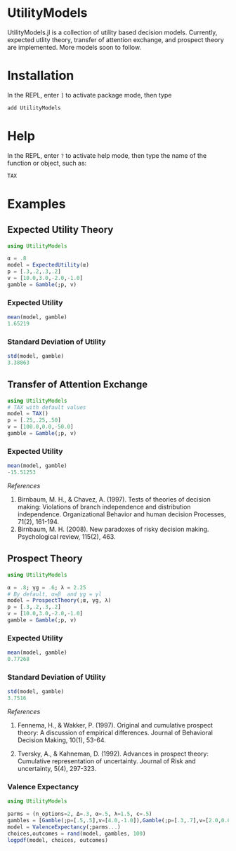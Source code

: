# UtilityModels

UtilityModels.jl is a collection of utility based decision models. Currently, expected utlity theory, transfer of attention exchange, and prospect theory are implemented. More models soon to follow. 

# Installation

In the REPL, enter `]` to activate package mode, then type

````julia 
add UtilityModels
````
# Help

In the REPL, enter `?` to activate help mode, then type the name of the function or object, such as:

````julia
TAX
````

# Examples

## Expected Utility Theory
````julia
using UtilityModels

α = .8
model = ExpectedUtility(α)
p = [.3,.2,.3,.2]
v = [10.0,3.0,-2.0,-1.0]
gamble = Gamble(;p, v)
````
### Expected Utility

````julia
mean(model, gamble)
1.65219
````

### Standard Deviation of Utility

````julia
std(model, gamble)
3.38863
````

## Transfer of Attention Exchange

````julia
using UtilityModels
# TAX with default values
model = TAX()
p = [.25,.25,.50]
v = [100.0,0.0,-50.0]
gamble = Gamble(;p, v)
````
### Expected Utility

````julia
mean(model, gamble)
-15.51253
````

*References*

1. Birnbaum, M. H., & Chavez, A. (1997). Tests of theories of decision making: Violations of branch independence and distribution independence. Organizational Behavior and human decision Processes, 71(2), 161-194.
2. Birnbaum, M. H. (2008). New paradoxes of risky decision making. Psychological review, 115(2), 463.

## Prospect Theory
````julia
using UtilityModels

α = .8; γg = .6; λ = 2.25
# By default, α=β  and γg = γl
model = ProspectTheory(;α, γg, λ)
p = [.3,.2,.3,.2]
v = [10.0,3.0,-2.0,-1.0]
gamble = Gamble(;p, v)
````
### Expected Utility

````julia
mean(model, gamble)
0.77268
````

### Standard Deviation of Utility

````julia
std(model, gamble)
3.7516
````

*References*

1. Fennema, H., & Wakker, P. (1997). Original and cumulative prospect theory: A discussion of empirical differences. Journal of Behavioral Decision Making, 10(1), 53-64.

2. Tversky, A., & Kahneman, D. (1992). Advances in prospect theory: Cumulative representation of uncertainty. Journal of Risk and uncertainty, 5(4), 297-323.

### Valence Expectancy

```julia 
using UtilityModels

parms = (n_options=2, Δ=.3, α=.5, λ=1.5, c=.5)
gambles = [Gamble(;p=[.5,.5],v=[4.0,-1.0]),Gamble(;p=[.3,.7],v=[2.0,0.0])]
model = ValenceExpectancy(;parms...)
choices,outcomes = rand(model, gambles, 100)
logpdf(model, choices, outcomes)
```
